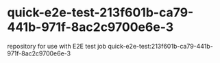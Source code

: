 # quick-e2e-test-213f601b-ca79-441b-971f-8ac2c9700e6e-3
repository for use with E2E test job quick-e2e-test:213f601b-ca79-441b-971f-8ac2c9700e6e-3
